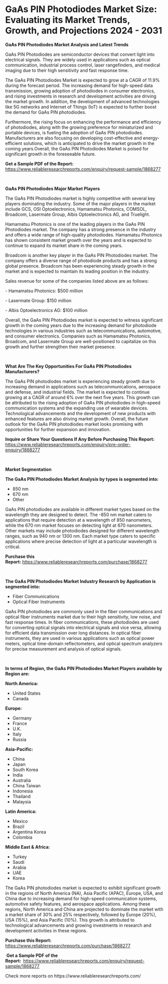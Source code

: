 <p><h1>GaAs PIN Photodiodes Market Size: Evaluating its Market Trends, Growth, and Projections 2024 - 2031</h1></p><p><strong>GaAs PIN Photodiodes Market Analysis and Latest Trends</strong></p>
<p><p>GaAs PIN Photodiodes are semiconductor devices that convert light into electrical signals. They are widely used in applications such as optical communication, industrial process control, laser rangefinders, and medical imaging due to their high sensitivity and fast response time.</p><p>The GaAs PIN Photodiodes Market is expected to grow at a CAGR of 11.9% during the forecast period. The increasing demand for high-speed data transmission, growing adoption of photodiodes in consumer electronics, and rising investments in research and development activities are driving the market growth. In addition, the development of advanced technologies like 5G networks and Internet of Things (IoT) is expected to further boost the demand for GaAs PIN photodiodes.</p><p>Furthermore, the rising focus on enhancing the performance and efficiency of photodiodes, along with the growing preference for miniaturized and portable devices, is fueling the adoption of GaAs PIN photodiodes. Manufacturers are also focusing on developing cost-effective and energy-efficient solutions, which is anticipated to drive the market growth in the coming years.Overall, the GaAs PIN Photodiodes Market is poised for significant growth in the foreseeable future.</p></p>
<p><strong>Get a Sample PDF of the Report:&nbsp;</strong> <a href="https://www.reliableresearchreports.com/enquiry/request-sample/1868277">https://www.reliableresearchreports.com/enquiry/request-sample/1868277</a></p>
<p>&nbsp;</p>
<p><strong>GaAs PIN Photodiodes Major Market Players</strong></p>
<p><p>The GaAs PIN Photodiodes market is highly competitive with several key players dominating the industry. Some of the major players in the market include GCS, OSI Optoelectronics, Hamamatsu Photonics, COMSOL, Broadcom, Lasermate Group, Albis Optoelectronics AG, and Truelight.</p><p>Hamamatsu Photonics is one of the leading players in the GaAs PIN Photodiodes market. The company has a strong presence in the industry and offers a wide range of high-quality photodiodes. Hamamatsu Photonics has shown consistent market growth over the years and is expected to continue to expand its market share in the coming years.</p><p>Broadcom is another key player in the GaAs PIN Photodiodes market. The company offers a diverse range of photodiode products and has a strong global presence. Broadcom has been experiencing steady growth in the market and is expected to maintain its leading position in the industry.</p><p>Sales revenue for some of the companies listed above are as follows:</p><p>- Hamamatsu Photonics: $500 million</p><p>- Lasermate Group: $150 million</p><p>- Albis Optoelectronics AG: $100 million</p><p>Overall, the GaAs PIN Photodiodes market is expected to witness significant growth in the coming years due to the increasing demand for photodiode technologies in various industries such as telecommunications, automotive, and consumer electronics. Companies such as Hamamatsu Photonics, Broadcom, and Lasermate Group are well-positioned to capitalize on this growth and further strengthen their market presence.</p></p>
<p>&nbsp;</p>
<p><strong>What Are The Key Opportunities For GaAs PIN Photodiodes Manufacturers?</strong></p>
<p><p>The GaAs PIN photodiodes market is experiencing steady growth due to increasing demand in applications such as telecommunications, aerospace and defense, and industrial fields. The market is expected to continue growing at a CAGR of around 6% over the next five years. This growth can be attributed to the rising adoption of GaAs PIN photodiodes in high-speed communication systems and the expanding use of wearable devices. Technological advancements and the development of new products with enhanced features are also driving market growth. Overall, the future outlook for the GaAs PIN photodiodes market looks promising with opportunities for further expansion and innovation.</p></p>
<p><strong>Inquire or Share Your Questions If Any Before Purchasing This Report:</strong> <a href="https://www.reliableresearchreports.com/enquiry/pre-order-enquiry/1868277">https://www.reliableresearchreports.com/enquiry/pre-order-enquiry/1868277</a></p>
<p>&nbsp;</p>
<p><strong>Market Segmentation</strong></p>
<p><strong>The GaAs PIN Photodiodes Market Analysis by types is segmented into:</strong></p>
<p><ul><li>850 nm</li><li>670 nm</li><li>Other</li></ul></p>
<p><p>GaAs PIN photodiodes are available in different market types based on the wavelength they are designed to detect. The -850 nm market caters to applications that require detection at a wavelength of 850 nanometers, while the 670 nm market focuses on detecting light at 670 nanometers. Other markets may include photodiodes designed for different wavelength ranges, such as 940 nm or 1300 nm. Each market type caters to specific applications where precise detection of light at a particular wavelength is critical.</p></p>
<p><strong>Purchase this Report:&nbsp;</strong><a href="https://www.reliableresearchreports.com/purchase/1868277">https://www.reliableresearchreports.com/purchase/1868277</a></p>
<p>&nbsp;</p>
<p><strong>The GaAs PIN Photodiodes Market Industry Research by Application is segmented into:</strong></p>
<p><ul><li>Fiber Communications</li><li>Optical Fiber Instruments</li></ul></p>
<p><p>GaAs PIN photodiodes are commonly used in the fiber communications and optical fiber instruments market due to their high sensitivity, low noise, and fast response times. In fiber communications, these photodiodes are used for converting optical signals into electrical signals and vice versa, allowing for efficient data transmission over long distances. In optical fiber instruments, they are used in various applications such as optical power meters, optical time-domain reflectometers, and optical spectrum analyzers for precise measurement and analysis of optical signals.</p></p>
<p>&nbsp;</p>
<p><strong>In terms of Region, the GaAs PIN Photodiodes Market Players available by Region are:</strong></p>
<p>
    <p> <strong> North America: </strong>
        <ul>
            <li>United States</li>
            <li>Canada</li>
        </ul>
        </p> 
    <p> <strong> Europe: </strong>
        <ul>
            <li>Germany</li>
            <li>France</li>
            <li>U.K.</li>
            <li>Italy</li>
            <li>Russia</li>
        </ul>
        </p> 
    <p> <strong> Asia-Pacific: </strong>
        <ul>
            <li>China</li>
            <li>Japan</li>
            <li>South Korea</li>
            <li>India</li>
            <li>Australia</li>
            <li>China Taiwan</li>
            <li>Indonesia</li>
            <li>Thailand</li>
            <li>Malaysia</li>
        </ul>
        </p> 
    <p> <strong> Latin America: </strong>
        <ul>
            <li>Mexico</li>
            <li>Brazil</li>
            <li>Argentina Korea</li>
            <li>Colombia</li>
        </ul>
        </p> 
    <p> <strong> Middle East & Africa: </strong>
        <ul>
            <li>Turkey</li>
            <li>Saudi</li>
            <li>Arabia</li>
            <li>UAE</li>
            <li>Korea</li>
        </ul>
    </p>
    </p>
<p><p>The GaAs PIN photodiodes market is expected to exhibit significant growth in the regions of North America (NA), Asia Pacific (APAC), Europe, USA, and China due to increasing demand for high-speed communication systems, automotive safety features, and aerospace applications. Among these regions, North America and China are projected to dominate the market with a market share of 30% and 25% respectively, followed by Europe (20%), USA (15%), and Asia Pacific (10%). This growth is attributed to technological advancements and growing investments in research and development activities in these regions.</p></p>
<p><strong>Purchase this Report: </strong><a href="https://www.reliableresearchreports.com/purchase/1868277">https://www.reliableresearchreports.com/purchase/1868277</a></p>
<p>&nbsp;<strong>Get a Sample PDF of the Report:&nbsp;&nbsp;</strong><a href="https://www.reliableresearchreports.com/enquiry/request-sample/1868277">https://www.reliableresearchreports.com/enquiry/request-sample/1868277</a></p>
<p><strong></strong></p>
<p>Check more reports on https://www.reliableresearchreports.com/</p>
